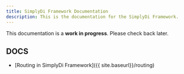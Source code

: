 ```yaml
---
title: SimplyDi Framework Documentation
description: This is the documentation for the SimplyDi Framework.
---
```


This documentation is a **work in progress**. Please check back later.

## DOCS

- [Routing in SimplyDi Framework]({{ site.baseurl}}/routing)